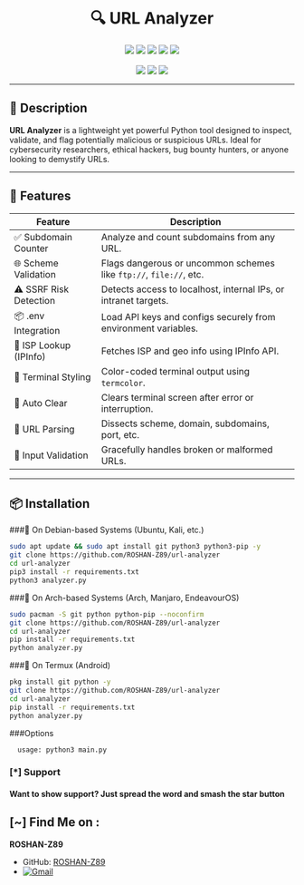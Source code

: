 <h1 align="center">🔍 URL Analyzer</h1>

<p align="center">
  <img src="https://img.shields.io/badge/Version-1.0-blue?style=for-the-badge">
  <img src="https://img.shields.io/github/stars/ROSHAN-Z89/url-analyzer?style=for-the-badge&color=orange">
  <img src="https://img.shields.io/github/forks/ROSHAN-Z89/url-analyzer?style=for-the-badge&color=purple">
  <img src="https://img.shields.io/github/issues/ROSHAN-Z89/url-analyzer?style=for-the-badge&color=red">
  <img src="https://img.shields.io/github/license/ROSHAN-Z89/url-analyzer?style=for-the-badge&color=blue">
  <br><br>
  <img src="https://img.shields.io/badge/Author-ROSHAN--Z89-green?style=flat-square">
  <img src="https://img.shields.io/badge/Open%20Source-Yes-cyan?style=flat-square">
  <img src="https://img.shields.io/badge/Written%20In-Python-blue?style=flat-square">
</p>

---

## 🧠 Description

**URL Analyzer** is a lightweight yet powerful Python tool designed to inspect, validate, and flag potentially malicious or suspicious URLs. Ideal for cybersecurity researchers, ethical hackers, bug bounty hunters, or anyone looking to demystify URLs.

---

## 🚀 Features

| Feature | Description |
|--------|-------------|
| ✅ Subdomain Counter | Analyze and count subdomains from any URL. |
| 🌐 Scheme Validation | Flags dangerous or uncommon schemes like `ftp://`, `file://`, etc. |
| ⚠️ SSRF Risk Detection | Detects access to localhost, internal IPs, or intranet targets. |
| 📦 .env Integration | Load API keys and configs securely from environment variables. |
| 🧠 ISP Lookup (IPInfo) | Fetches ISP and geo info using IPInfo API. |
| 🎨 Terminal Styling | Color-coded terminal output using `termcolor`. |
| 🧹 Auto Clear | Clears terminal screen after error or interruption. |
| 🧪 URL Parsing | Dissects scheme, domain, subdomains, port, etc. |
| 🔎 Input Validation | Gracefully handles broken or malformed URLs. |

---

## 📦 Installation

###🔧 On Debian-based Systems (Ubuntu, Kali, etc.)
```bash
sudo apt update && sudo apt install git python3 python3-pip -y
git clone https://github.com/ROSHAN-Z89/url-analyzer
cd url-analyzer
pip3 install -r requirements.txt
python3 analyzer.py
```
###🧪 On Arch-based Systems (Arch, Manjaro, EndeavourOS)
```bash
sudo pacman -S git python python-pip --noconfirm
git clone https://github.com/ROSHAN-Z89/url-analyzer
cd url-analyzer
pip install -r requirements.txt
python analyzer.py

```
###📱 On Termux (Android)
```bash
pkg install git python -y
git clone https://github.com/ROSHAN-Z89/url-analyzer
cd url-analyzer
pip install -r requirements.txt
python analyzer.py
```
###Options
```
  usage: python3 main.py
```

### [*] Support
####  Want to show support? Just spread the word and smash the star button


## [~] Find Me on :

**ROSHAN-Z89**
- GitHub: [ROSHAN-Z89](https://github.com/ROSHAN-Z89)
- [![Gmail](https://img.shields.io/badge/Gmail-R05HAN-green?style=for-the-badge&logo=gmail)](mailto:rouson.ece@gmail.com)
